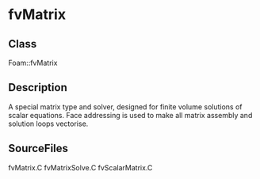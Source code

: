 # fvMatrix 
## Class
Foam::fvMatrix

## Description
A special matrix type and solver, designed for finite volume
solutions of scalar equations.
Face addressing is used to make all matrix assembly
and solution loops vectorise.

## SourceFiles
fvMatrix.C
fvMatrixSolve.C
fvScalarMatrix.C


